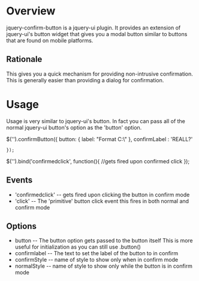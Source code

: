 
Overview
========

jquery-confirm-button is a jquery-ui plugin.  It provides an extension
of jquery-ui's button widget that gives you a modal button similar to
buttons that are found on mobile platforms.


Rationale
---------

This gives you a quick mechanism for providing non-intrusive
confirmation.  This is generally easier than providing a dialog
for confirmation.


Usage
=====

Usage is very similar to jquery-ui's button.  In fact you can pass all
of the normal jquery-ui button's option as the 'button' option.

  $('<query>').confirmButton({
		button: { 
			label:  "Format C:\\"
		},
		confirmLabel : 'REALL?'
		
	});
  $('<query>').bind('confirmedclick', function(){
		//gets fired upon confirmed click
  });


Events
------

* 'confirmedclick' -- gets fired upon clicking the button in confirm mode
* 'click' -- The 'primitive' button click event this fires in both normal and confirm mode


Options
-------

* button -- The button option gets passed to the button itself This is more useful for initialization as you can still use .button()
* confirmlabel -- The text to set the label of the button to in confirm
* confirmStyle -- name of style to show only when in confirm mode
* normalStyle -- name of style to show only while the button is in
  confirm mode 


